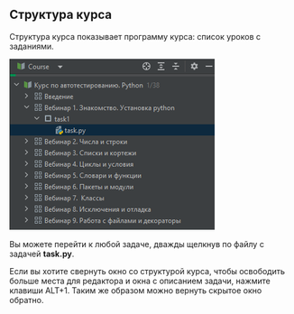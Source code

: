 <html>
<head>
  <meta charset="utf-8" />
  <style>
   .colortext {
    color: orange;
   }
  </style>
 </head>
<h2>Структура курса</h2>
Структура курса показывает программу курса: список уроков с заданиями.
<p><img src="test_file/img.png"></p>
<p>Вы можете перейти к любой задаче, дважды щелкнув по файлу с задачей <b>task.py</b>.</p>
<p>Если вы хотите свернуть окно со структурой курса, 
чтобы освободить больше места для редактора и окна с описанием задачи, 
нажмите клавиши <a>ALT+1</a>. Таким же образом можно вернуть скрытое окно обратно.</p>

</html>